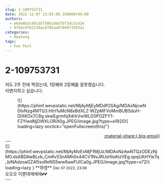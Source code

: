 ```yaml
---
slug: 2-109753731
date: 2022-12-07 23:03:08.358000+09:00
authors:
  - e6de0b3c691d5f50bc8bd7bf3dc3cd24
  - 67b4c6fb2220ac6705aa97046f3503a1
categories:
  - Hayoung
tags:
  - Fan Post
---
```


# 2-109753731

<div class="post-container" markdown="1">
<div class="content-container md-sidebar__scrollwrap" markdown="1">

저도 2주 전에 찍었는데, 1장째와 2장째를 잘못했습니다.  <br>리벤지하고 싶습니다.
<figure markdown="1">
![](https://phinf.wevpstatic.net/MjAyMjEyMDdfOSAg/MDAxNjcwNDIxNzg4MTQ3.HtrI1uMcN8xBdXLZ-WZpMFVoMmBUBSduH-DlXKOx7C8g.skwEgrmfqXdrkVwWLG5POZFY1-FZYlwdNjDWXLORiX0g.JPEG/image.jpg?type=e1920){ loading=lazy onclick="openFullscreen(this)"}
</figure>


</div>
</div>

<div style="text-align: right;" markdown="1">
<a href="https://weverse.io/fromis9/fanpost/2-109753731" style="text-align: right;">:material-share:{.big-emoji}</a>
</div>
---

<div class="comments-container md-sidebar__scrollwrap" markdown="1">
<div class="comment" markdown="1">
<div class='id-container' markdown="1">
![](https://phinf.wevpstatic.net/MjAyMzExMjFfMjUz/MDAxNzAwNTQzODEzNjM0.dsABDAwBLvb_CmKv53nAMh0x44CV1NvJRUsHloAtzVEg.spqUAHYle7q_biNAdzoaGZ4l5soReNS5ww6awFUlCa0g.JPEG/image.jpg?type=s72){ loading=lazy }
**<span class="artist">하영</span>** <small>Dec 07 2022, 23:06</small><br>
</div>
<div class='comment-body' markdown="1">
오오오 이뿐데에에에💕💕
</div>
</div>
</div>
---
